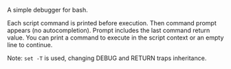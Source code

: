 A simple debugger for bash.

Each script command is printed before execution. Then command prompt appears (no autocompletion). Prompt includes the last command return value. You can print a command to execute in the script context or an empty line to continue.

Note: `set -T` is used, changing DEBUG and RETURN traps inheritance.
